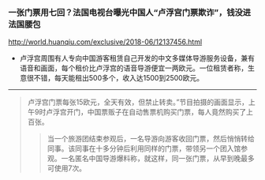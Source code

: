### 一张门票用七回？法国电视台曝光中国人“卢浮宫门票欺诈”，钱没进法国腰包
http://world.huanqiu.com/exclusive/2018-06/12137456.html
- 卢浮宫周围有人专向中国游客租赁自己开发的中文多媒体导游服务设备，兼有语音和画面，每个租价比卢浮宫的语音导游便宜一两欧元。一位租赁者称，生意很不错，每天能租出500多个，收入达1500到2500欧元。
---
>卢浮宫门票每张15欧元，全天有效，但禁止转卖。”节目拍摄的画面显示，上午9时卢浮宫开门，中国票贩子在自动售票机购买门票，每人竟然购买了上百张。
>>当一个旅游团结束参观后，一名导游向游客收回门票，然后悄悄转给同事。该同事在十多分钟后利用同样的门票，带领另一个团入馆参观。一名匿名中国导游爆料称，就这样，同一张门票，从早到晚最多可使用7次。
